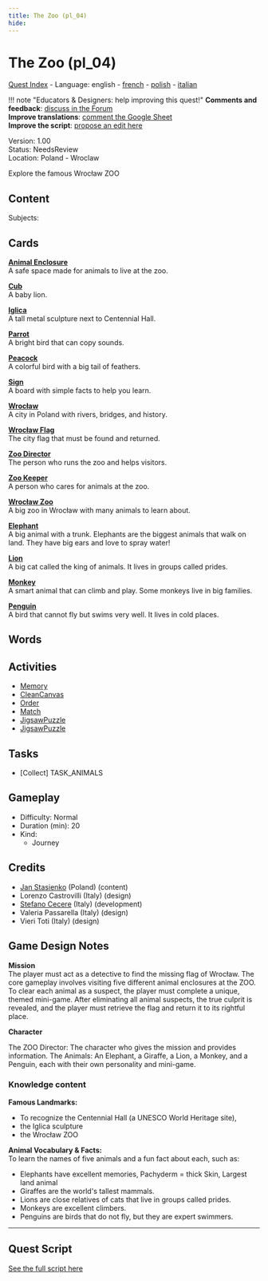```yaml
---
title: The Zoo (pl_04)
hide:
---
```


# The Zoo (pl_04)
[Quest Index](./index.md) - Language: english - [french](./pl_04.fr.md) - [polish](./pl_04.pl.md) - [italian](./pl_04.it.md)

!!! note "Educators & Designers: help improving this quest!"
    **Comments and feedback**: [discuss in the Forum](https://vgwb.discourse.group/t/pl-04-the-zoo/35/1)  
    **Improve translations**: [comment the Google Sheet](https://docs.google.com/spreadsheets/d/1FPFOy8CHor5ArSg57xMuPAG7WM27-ecDOiU-OmtHgjw/edit?gid=1233127135#gid=1233127135)  
    **Improve the script**: [propose an edit here](https://github.com/vgwb/Antura/blob/main/Assets/_discover/_quests/PL_04%20Zoo/PL_04%20Zoo%20-%20Yarn%20Script.yarn)  

Version: 1.00  
Status: NeedsReview  
Location: Poland - Wroclaw

Explore the famous Wrocław ZOO

## Content
Subjects: 



## Cards
**[Animal Enclosure](../cards/index.md#animal_enclosure)**  
A safe space made for animals to live at the zoo.  

**[Cub](../cards/index.md#cub)**  
A baby lion.  

**[Iglica](../cards/index.md#iglica)**  
A tall metal sculpture next to Centennial Hall.  

**[Parrot](../cards/index.md#parrot)**  
A bright bird that can copy sounds.  

**[Peacock](../cards/index.md#peacock)**  
A colorful bird with a big tail of feathers.  

**[Sign](../cards/index.md#sign)**  
A board with simple facts to help you learn.  

**[Wrocław](../cards/index.md#wroclaw)**  
A city in Poland with rivers, bridges, and history.  

**[Wrocław Flag](../cards/index.md#wroclaw_flag)**  
The city flag that must be found and returned.  

**[Zoo Director](../cards/index.md#zoo_director)**  
The person who runs the zoo and helps visitors.  

**[Zoo Keeper](../cards/index.md#zoo_keeper)**  
A person who cares for animals at the zoo.  

**[Wrocław Zoo](../cards/index.md#wroclaw_zoo)**  
A big zoo in Wrocław with many animals to learn about.  

**[Elephant](../cards/index.md#animal_elephant)**  
A big animal with a trunk. Elephants are the biggest animals that walk on land. They have big ears and love to spray water!  

**[Lion](../cards/index.md#animal_lion)**  
A big cat called the king of animals. It lives in groups called prides.  

**[Monkey](../cards/index.md#animal_monkey)**  
A smart animal that can climb and play. Some monkeys live in big families.  

**[Penguin](../cards/index.md#animal_penguin)**  
A bird that cannot fly but swims very well. It lives in cold places.  

## Words
## Activities
- [Memory](../activities/index.md#Memory)
- [CleanCanvas](../activities/index.md#CleanCanvas)
- [Order](../activities/index.md#Order)
- [Match](../activities/index.md#Match)
- [JigsawPuzzle](../activities/index.md#JigsawPuzzle)
- [JigsawPuzzle](../activities/index.md#JigsawPuzzle)

## Tasks
- [Collect] TASK_ANIMALS
## Gameplay
- Difficulty: Normal
- Duration (min): 20
- Kind:
  - Journey
## Credits
- [Jan Stasienko](mailto:jan.stasienko@dsw.edu.pl) (Poland) (content)
- Lorenzo Castrovilli (Italy) (design)
- [Stefano Cecere](https://stefanocecere.com) (Italy) (development)
- Valeria Passarella (Italy) (design)
- Vieri Toti (Italy) (design)

## Game Design Notes

**Mission**  
The player must act as a detective to find the missing flag of Wrocław. The core gameplay involves visiting five different animal enclosures at the ZOO. To clear each animal as a suspect, the player must complete a unique, themed mini-game. After eliminating all animal suspects, the true culprit is revealed, and the player must retrieve the flag and return it to its rightful place.

**Character**

The ZOO Director: The character who gives the mission and provides information.
The Animals: An Elephant, a Giraffe, a Lion, a Monkey, and a Penguin, each with their own personality and mini-game.

### Knowledge content
**Famous Landmarks:**   

- To recognize the Centennial Hall (a UNESCO World Heritage site), 
- the Iglica sculpture
- the Wrocław ZOO

**Animal Vocabulary & Facts:**  
To learn the names of five animals and a fun fact about each, such as:

- Elephants have excellent memories, Pachyderm = thick Skin, Largest land animal
- Giraffes are the world's tallest mammals.
- Lions are close relatives of cats that live in groups called prides.
- Monkeys are excellent climbers.
- Penguins are birds that do not fly, but they are expert swimmers.


---

## Quest Script

[See the full script here](./pl_04-script.md)
